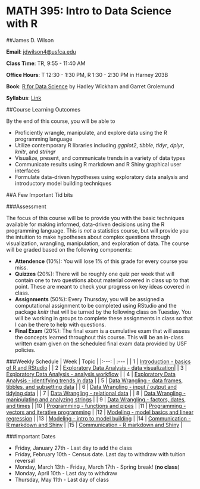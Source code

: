 # MATH 395: Intro to Data Science with R

##James D. Wilson

**Email**: jdwilson4@usfca.edu

**Class Time**: TR, 9:55 - 11:40 AM

**Office Hours**: T 12:30 - 1:30 PM, R 1:30 - 2:30 PM in Harney 203B

**Book**: [R for Data Science](http://r4ds.had.co.nz/index.html) by Hadley Wickham and Garret Grolemund

**Syllabus**: [Link](https://github.com/jdwilson4/Data100_Spring_2017/blob/master/Syllabus.pdf)

##Course Learning Outcomes

By the end of this course, you will be able to

- Proficiently wrangle, manipulate, and explore data using the R programming language
- Utilize contemporary R libraries including *ggplot2*, *tibble*, *tidyr*, *dplyr*, *knitr*, and *stringr*
- Visualize, present, and communicate trends in a variety of data types
- Communicate results using R markdown and R Shiny graphical user interfaces
- Formulate data-driven hypotheses using exploratory data analysis and introductory model building techniques

##A Few Important Tid bits

###Assessment

The focus of this course will be to provide you with the basic techniques available for making informed, data-driven decisions using the R programming language. This is *not* a statistics course, but will provide you the intuition to make hypotheses about complex questions through visualization, wrangling, manipulation, and exploration of data. The course will be graded based on the following components:

- **Attendence** (10%): You will lose 1% of this grade for every course you miss.
- **Quizzes** (20%): There will be roughly one quiz per week that will contain one to two questions about material covered in class up to that point. These are meant to check your progress on key ideas covered in class.
- **Assignments** (50%): Every Thursday, you will be assigned a computational assignment to be completed using RStudio and the package *knitr* that will be turned by the following class on Tuesday. You will be working in groups to complete these assignments in class so that I can be there to help with questions.
- **Final Exam** (20%): The final exam is a cumulative exam that will assess the concepts learned throughout this course. This will be an in-class written exam given on the scheduled final exam data provided by USF policies.

###Weekly Schedule
| Week | Topic |
|:---: | :---  |
| 1    | [Introduction - basics of R and RStudio](https://github.com/jdwilson4/Intro-Data-Science-2017/blob/master/Lectures/Week1.md) |
| 2    | [Exploratory Data Analysis - data visualization](https://github.com/jdwilson4/Intro-Data-Science-2017/blob/master/Lectures/Week2.md)|
| 3    | [Exploratory Data Analysis - analysis workflow]()   |
| 4    | [Exploratory Data Analysis - identifying trends in data]() |
| 5    | [Data Wrangling - data frames, tibbles, and subsetting data]() |
| 6    | [Data Wrangling - input / output and tidying data]() |
| 7    | [Data Wrangling - relational data]() |
| 8    | [Data Wrangling - manipulating and analyzing strings]() |
| 9    | [Data Wrangling - factors, dates, and times]() |
|10    | [Programming - functions and pipes]() |
|11    | [Programming - vectors and iterative programming]() |
|12    | [Modeling - model basics and linear regression]() |
|13    | [Modeling - intro to model building]() |
|14    | [Communication - R markdown and Shiny]() |
|15    | [Communication - R markdown and Shiny]() |

###Important Dates

- Friday, January 27th - Last day to add the class
- Friday, February 10th - Census date. Last day to withdraw with tuition reversal
- Monday, March 13th - Friday, March 17th - Spring break! (**no class**)
- Monday, April 10th - Last day to withdraw
- Thursday, May 11th - Last day of class
